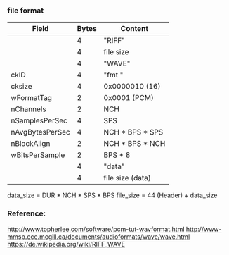 ### file format


| Field           | Bytes | Content          |
|-----------------|-------|------------------|
|                 | 4     | "RIFF"           |
|                 | 4     | file size        |
|                 | 4     | "WAVE"           |
| ckID            | 4     | "fmt "           |
| cksize          | 4     | 0x0000010 (16)   |
| wFormatTag      | 2     | 0x0001 (PCM)     |
| nChannels       | 2     | NCH              |
| nSamplesPerSec  | 4     | SPS              |
| nAvgBytesPerSec | 4     | NCH * BPS * SPS  |
| nBlockAlign     | 2     | NCH * BPS * NCH  |
| wBitsPerSample  | 2     | BPS * 8          |
|                 | 4     | "data"           |
|                 | 4     | file size (data) |

data_size = DUR * NCH * SPS * BPS
file_size = 44 (Header) + data_size

### Reference:

http://www.topherlee.com/software/pcm-tut-wavformat.html
http://www-mmsp.ece.mcgill.ca/documents/audioformats/wave/wave.html
https://de.wikipedia.org/wiki/RIFF_WAVE

